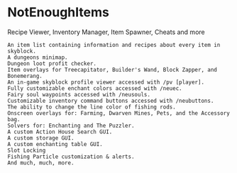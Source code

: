NotEnoughItems
==============

Recipe Viewer, Inventory Manager, Item Spawner, Cheats and more


    An item list containing information and recipes about every item in skyblock.
    A dungeons minimap.
    Dungeon loot profit checker.
    Item overlays for Treecapitator, Builder's Wand, Block Zapper, and Bonemerang.
    An in-game skyblock profile viewer accessed with /pv [player].
    Fully customizable enchant colors accessed with /neuec.
    Fairy soul waypoints accessed with /neusouls.
    Customizable inventory command buttons accessed with /neubuttons.
    The ability to change the line color of fishing rods.
    Onscreen overlays for: Farming, Dwarven Mines, Pets, and the Accessory bag.
    Solvers for: Enchanting and The Puzzler.
    A custom Action House Search GUI.
    A custom storage GUI.
    A custom enchanting table GUI.
    Slot Locking
    Fishing Particle customization & alerts.
    And much, much, more.
